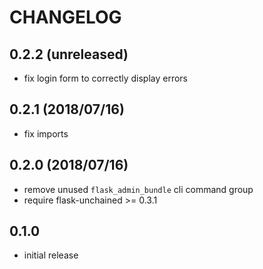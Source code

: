 # CHANGELOG

## 0.2.2 (unreleased)

* fix login form to correctly display errors

## 0.2.1 (2018/07/16)

* fix imports

## 0.2.0 (2018/07/16)

* remove unused `flask_admin_bundle` cli command group
* require flask-unchained >= 0.3.1

## 0.1.0

* initial release
